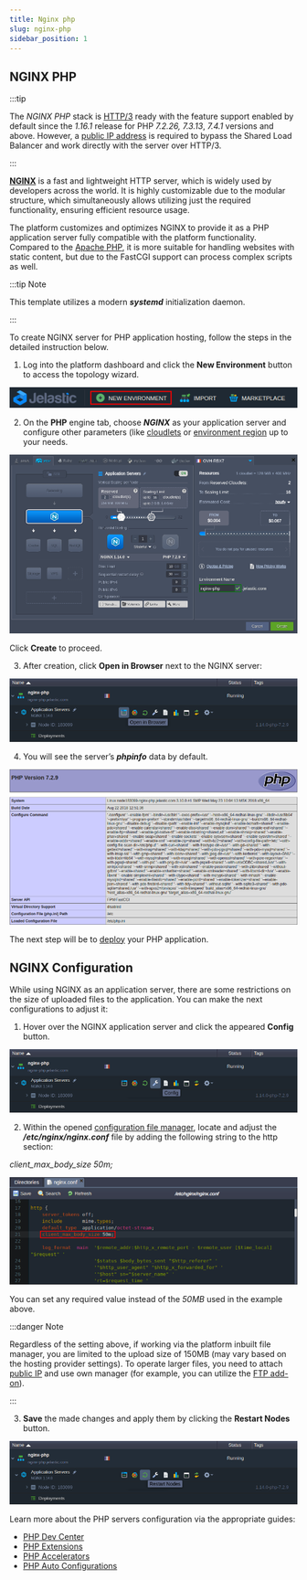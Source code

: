 ```yaml
---
title: Nginx php
slug: nginx-php
sidebar_position: 1
---
```


## NGINX PHP

:::tip

The _NGINX PHP_ stack is [HTTP/3](https://cloudmydc.com/) ready with the feature support enabled by default since the _1.16.1_ release for PHP _7.2.26, 7.3.13_, _7.4.1_ versions and above. However, a [public IP address](https://cloudmydc.com/) is required to bypass the Shared Load Balancer and work directly with the server over HTTP/3.

:::

[**NGINX**](https://cloudmydc.com/) is a fast and lightweight HTTP server, which is widely used by developers across the world. It is highly customizable due to the modular structure, which simultaneously allows utilizing just the required functionality, ensuring efficient resource usage.

The platform customizes and optimizes NGINX to provide it as a PHP application server fully compatible with the platform functionality. Compared to the [Apache PHP](https://cloudmydc.com/), it is more suitable for handling websites with static content, but due to the FastCGI support can process complex scripts as well.

:::tip Note

This template utilizes a modern **_systemd_** initialization daemon.

:::

To create NGINX server for PHP application hosting, follow the steps in the detailed instruction below.

1. Log into the platform dashboard and click the **New Environment** button to access the topology wizard.

<div style={{
    display:'flex',
    justifyContent: 'center',
    margin: '0 0 1rem 0'
}}>

![Locale Dropdown](./img/NGINXPHP/01-create-new-environment-button.png)

</div>

2. On the **PHP** engine tab, choose **_NGINX_** as your application server and configure other parameters (like [cloudlets](/docs/PlatformOverview/Cloudlet) or [environment region](/docs/EnvironmentManagement/Environment%20Regions/Choosing%20a%20Region) up to your needs.

<div style={{
    display:'flex',
    justifyContent: 'center',
    margin: '0 0 1rem 0'
}}>

![Locale Dropdown](./img/NGINXPHP/02-nginx-php-topology-wizard.png)

</div>

Click **Create** to proceed.

3. After creation, click **Open in Browser** next to the NGINX server:

<div style={{
    display:'flex',
    justifyContent: 'center',
    margin: '0 0 1rem 0'
}}>

![Locale Dropdown](./img/NGINXPHP/03-nginx-php-open-in-browser.png)

</div>

4. You will see the server’s **_phpinfo_** data by default.

<div style={{
    display:'flex',
    justifyContent: 'center',
    margin: '0 0 1rem 0'
}}>

![Locale Dropdown](./img/NGINXPHP/04--nginx-phpinfo-start-page.png)

</div>

The next step will be to [deploy](https://cloudmydc.com/) your PHP application.

## NGINX Configuration

While using NGINX as an application server, there are some restrictions on the size of uploaded files to the application. You can make the next configurations to adjust it:

1. Hover over the NGINX application server and click the appeared **Config** button.

<div style={{
    display:'flex',
    justifyContent: 'center',
    margin: '0 0 1rem 0'
}}>

![Locale Dropdown](./img/NGINXPHP/05-nginx-php-config-button.png)

</div>

2. Within the opened [configuration file manager](/docs/ApplicationSetting/Configuration%20File%20Manager), locate and adjust the **_/etc/nginx/nginx.conf_** file by adding the following string to the http section:

_client_max_body_size 50m;_

<div style={{
    display:'flex',
    justifyContent: 'center',
    margin: '0 0 1rem 0'
}}>

![Locale Dropdown](./img/NGINXPHP/06-adjust-nginx-conf-file.png)

</div>

You can set any required value instead of the _50MB_ used in the example above.

:::danger Note

Regardless of the setting above, if working via the platform inbuilt file manager, you are limited to the upload size of 150MB (may vary based on the hosting provider settings). To operate larger files, you need to attach [public IP](/docs/ApplicationSetting/External%20Access%20To%20Applications/Public%20IP) and use own manager (for example, you can utilize the [FTP add-on](https://cloudmydc.com/)).

:::

3. **Save** the made changes and apply them by clicking the **Restart Nodes** button.

<div style={{
    display:'flex',
    justifyContent: 'center',
    margin: '0 0 1rem 0'
}}>

![Locale Dropdown](./img/NGINXPHP/07-nginx-php-restart-nodes.png)

</div>

Learn more about the PHP servers configuration via the appropriate guides:

- [PHP Dev Center](https://cloudmydc.com/)
- [PHP Extensions](https://cloudmydc.com/)
- [PHP Accelerators](https://cloudmydc.com/)
- [PHP Auto Configurations](https://cloudmydc.com/)
